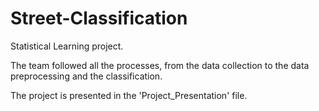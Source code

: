 # Street-Classification
Statistical Learning project. 

The team followed all the processes, from the data collection to the data preprocessing and the classification. 

The project is presented in the 'Project_Presentation' file. 
